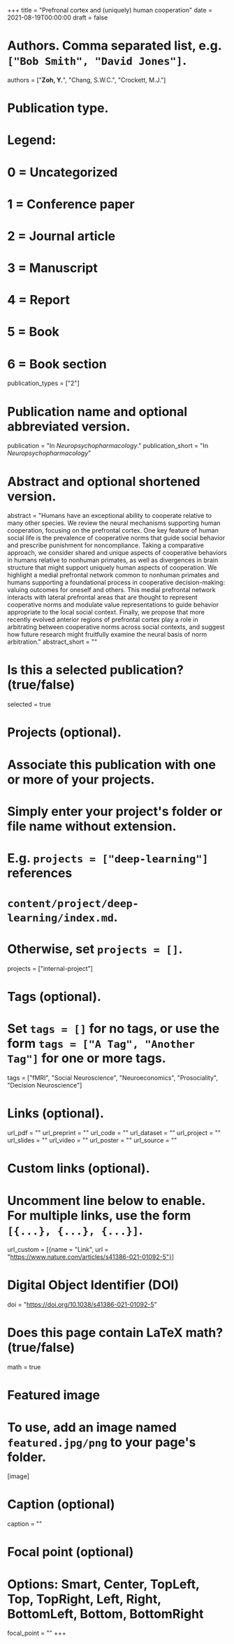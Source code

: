 +++
title = "Prefronal cortex and (uniquely) human cooperation"
date = 2021-08-19T00:00:00
draft = false

# Authors. Comma separated list, e.g. `["Bob Smith", "David Jones"]`.
authors = ["<b>Zoh, Y.</b>", "Chang, S.W.C.", "Crockett, M.J."]

# Publication type.
# Legend:
# 0 = Uncategorized
# 1 = Conference paper
# 2 = Journal article
# 3 = Manuscript
# 4 = Report
# 5 = Book
# 6 = Book section
publication_types = ["2"]

# Publication name and optional abbreviated version.
publication = "In *Neuropsychopharmacology*."
publication_short = "In *Neuropsychopharmacology*"

# Abstract and optional shortened version.
abstract = "Humans have an exceptional ability to cooperate relative to many other species. We review the neural mechanisms supporting human cooperation, focusing on the prefrontal cortex. One key feature of human social life is the prevalence of cooperative norms that guide social behavior and prescribe punishment for noncompliance. Taking a comparative approach, we consider shared and unique aspects of cooperative behaviors in humans relative to nonhuman primates, as well as divergences in brain structure that might support uniquely human aspects of cooperation. We highlight a medial prefrontal network common to nonhuman primates and humans supporting a foundational process in cooperative decision-making: valuing outcomes for oneself and others. This medial prefrontal network interacts with lateral prefrontal areas that are thought to represent cooperative norms and modulate value representations to guide behavior appropriate to the local social context. Finally, we propose that more recently evolved anterior regions of prefrontal cortex play a role in arbitrating between cooperative norms across social contexts, and suggest how future research might fruitfully examine the neural basis of norm arbitration."
abstract_short = ""

# Is this a selected publication? (true/false)
selected = true

# Projects (optional).
#   Associate this publication with one or more of your projects.
#   Simply enter your project's folder or file name without extension.
#   E.g. `projects = ["deep-learning"]` references 
#   `content/project/deep-learning/index.md`.
#   Otherwise, set `projects = []`.
projects = ["internal-project"]

# Tags (optional).
#   Set `tags = []` for no tags, or use the form `tags = ["A Tag", "Another Tag"]` for one or more tags.
tags = ["fMRI", "Social Neuroscience", "Neuroeconomics", "Prosociality", "Decision Neuroscience"]

# Links (optional).
url_pdf = ""
url_preprint = ""
url_code = ""
url_dataset = ""
url_project = ""
url_slides = ""
url_video = ""
url_poster = ""
url_source = ""

# Custom links (optional).
#   Uncomment line below to enable. For multiple links, use the form `[{...}, {...}, {...}]`.
url_custom = [{name = "Link", url = "https://www.nature.com/articles/s41386-021-01092-5"}]

# Digital Object Identifier (DOI)
doi = "https://doi.org/10.1038/s41386-021-01092-5"

# Does this page contain LaTeX math? (true/false)
math = true

# Featured image
# To use, add an image named `featured.jpg/png` to your page's folder. 
[image]
  # Caption (optional)
  caption = ""

  # Focal point (optional)
  # Options: Smart, Center, TopLeft, Top, TopRight, Left, Right, BottomLeft, Bottom, BottomRight
  focal_point = ""
+++

